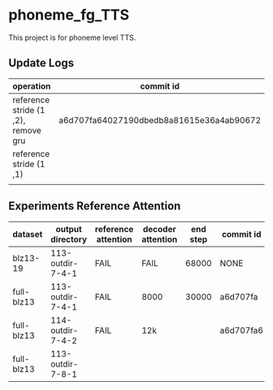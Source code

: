 # phoneme_fg_TTS
This project is for phoneme level TTS.

## Update Logs
| operation  | commit id  | 
|---|---|
| reference stride (1 ,2), remove gru  | a6d707fa64027190dbedb8a81615e36a4ab90672  |
|  reference stride (1 ,1) |   |
|   |   |

## Experiments Reference Attention

|   dataset |   output directory    | reference attention  | decoder attention  | end step | commit id   |
|   ---     |   ---                 |---|---|---|---|
|blz13-19  |113-outdir-7-4-1|FAIL|FAIL| 68000| NONE   |
|full-blz13|113-outdir-7-4-1|FAIL|8000| 30000|  a6d707fa |  
|full-blz13|114-outdir-7-4-2|FAIL| 12k|   | a6d707fa6  |
|full-blz13|113-outdir-7-8-1|  |   |   |   |  
